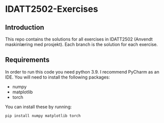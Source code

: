 # IDATT2502-Exercises

## Introduction
This repo contains the solutions for all exercises in IDATT2502 (Anvendt maskinlæring med prosjekt).
Each branch is the solution for each exercise.

## Requirements
In order to run this code you need python 3.9. I recommend PyCharm as an IDE. You will need to install the following packages:
* numpy
* matplotlib
* torch

You can install these by running:
```bash
pip install numpy matplotlib torch
```
